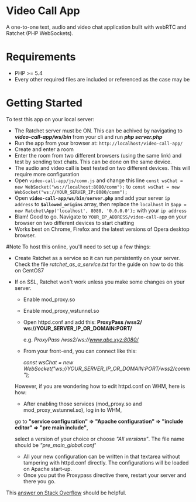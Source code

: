 # Video Call App
A one-to-one text, audio and video chat application built with webRTC and Ratchet (PHP WebSockets).

# Requirements
- PHP >= 5.4
- Every other required files are included or referenced as the case may be

# Getting Started
To test this app on your local server:
- The Ratchet server must be ON. This can be achived by navigating to *__video-call-app/ws/bin__* from your cli and run *__php server.php__*
- Run the app from your browser at: `http://localhost/video-call-app/`
- Create and enter a room
- Enter the room from two different browsers (using the same link) and test by sending text chats. This can be done on the same device.
- The audio and video call is best tested on two different devices. This will require more configuration
 - Open `video-call-app/js/comm.js` and change this line `const wsChat = new WebSocket("ws://localhost:8080/comm");` to `const wsChat = new WebSocket("ws://YOUR_SERVER_IP:8080/comm");`
 - Open __`video-call-app/ws/bin/server.php`__ and add your server `ip address` to __`$allowed_origins`__ array, then replace the `localhost` in `$app = new Ratchet\App('localhost', 8080, '0.0.0.0');` with your `ip address`
 - Blam! Good to go. Navigate to `YOUR_IP_ADDRESS/video-call-app` on your browser on two different devices to start chatting
- Works best on Chrome, Firefox and the latest versions of Opera desktop browser.


#Note
To host this online, you'll need to set up a few things:
- Create Ratchet as a service so it can run persistently on your server. Check the file *ratchet_as_a_service.txt* for the guide on how to do this on CentOS7
- If on SSL, Ratchet won't work unless you make some changes on your server.
  - Enable mod_proxy.so
  - Enable  mod_proxy_wstunnel.so
  - Open httpd.conf and add this: __ProxyPass /wss2/ ws://YOUR_SERVER_IP_OR_DOMAIN:PORT/__ 
    
    e.g. _ProxyPass /wss2/ws://www.abc.xyz:8080/_
  - From your front-end, you can connect like this:
    
    _const wsChat = new WebSocket("ws://YOUR_SERVER_IP_OR_DOMAIN:PORT/wss2/comm");_

  However, if you are wondering how to edit httpd.conf on WHM, here is how:
    - After enabling those services (mod_proxy.so and mod_proxy_wstunnel.so), log in to WHM, 
    
    go to __"service configuration" => "Apache configuration" => "include editor" => "pre main include"__, 
    
    select a version of your choice or choose _"All versions"_. The file name should be _"pre_main_global.conf'_
    - All your new configuration can be written in that textarea without tampering with httpd.conf directly. 
    The configurations will be loaded on Apache start-up.
    - Once you put the Proxypass directive there, restart your server and there you go.
    
 This [answer on Stack Overflow](https://stackoverflow.com/a/28393526/4522890) should be helpful.
